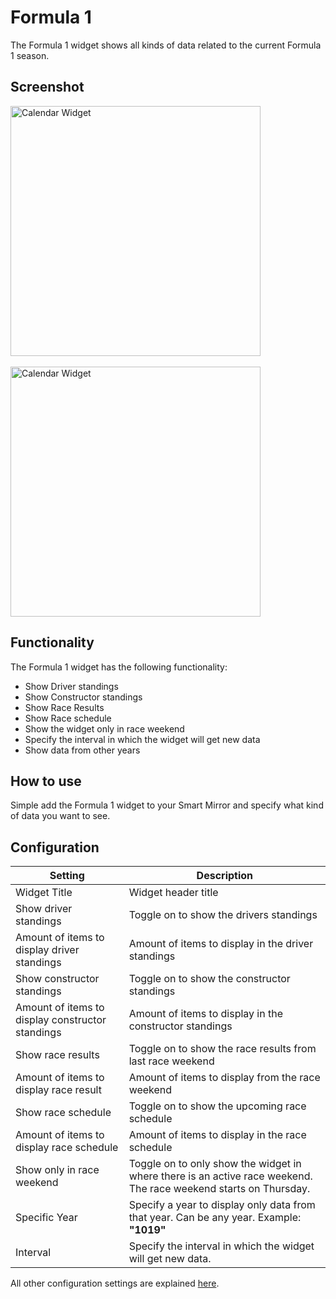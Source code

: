 # Formula 1 

The Formula 1 widget shows all kinds of data related to the current Formula 1 season.


## Screenshot

<div class="image-wrapper">
  <img class="widget-image" src="/images/widgets/formula1-1.png" alt="Calendar Widget" width="400"/>
  <br /><br />
  <img class="widget-image" src="/images/widgets/formula1-2.png" alt="Calendar Widget" width="400"/>
</div>

## Functionality

The Formula 1 widget has the following functionality:

- Show Driver standings
- Show Constructor standings
- Show Race Results
- Show Race schedule 
- Show the widget only in race weekend
- Specify the interval in which the widget will get new data
- Show data from other years

## How to use

Simple add the Formula 1 widget to your Smart Mirror and specify what kind of data you want to see. 

## Configuration

| Setting | Description |
| ----------- | ----------- |
| Widget Title | Widget header title |
| Show driver standings | Toggle on to show the drivers standings |
| Amount of items to display driver standings | Amount of items to display in the driver standings | 
| Show constructor standings | Toggle on to show the constructor standings | 
| Amount of items to display constructor standings | Amount of items to display in the constructor standings |
| Show race results | Toggle on to show the race results from last race weekend | 
| Amount of items to display race result | Amount of items to display from the race weekend | 
| Show race schedule | Toggle on to show the upcoming race schedule | 
| Amount of items to display race schedule | Amount of items to display in the race schedule | 
| Show only in race weekend | Toggle on to only show the widget in where there is an active race weekend. The race weekend starts on Thursday. |
| Specific Year | Specify a year to display only data from that year. Can be any year. Example: <strong>"1019"</strong> | 
| Interval | Specify the interval in which the widget will get new data. |

All other configuration settings are explained [here](/widgets/introduction.html#default-widget-configuration-options).
